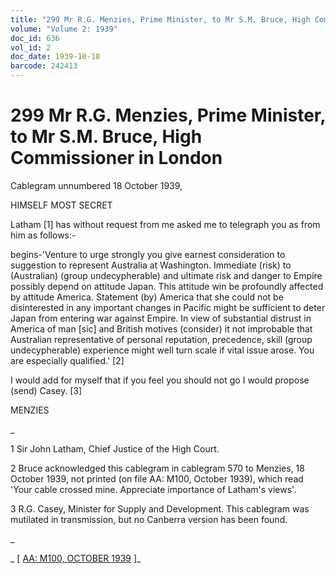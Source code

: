 ```yaml
---
title: "299 Mr R.G. Menzies, Prime Minister, to Mr S.M. Bruce, High Commissioner in London"
volume: "Volume 2: 1939"
doc_id: 636
vol_id: 2
doc_date: 1939-10-18
barcode: 242413
---
```


# 299 Mr R.G. Menzies, Prime Minister, to Mr S.M. Bruce, High Commissioner in London

Cablegram unnumbered 18 October 1939,

HIMSELF MOST SECRET

Latham [1] has without request from me asked me to telegraph you as from him as follows:-

begins-'Venture to urge strongly you give earnest consideration to suggestion to represent Australia at Washington. Immediate (risk) to (Australian) (group undecypherable) and ultimate risk and danger to Empire possibly depend on attitude Japan. This attitude win be profoundly affected by attitude America. Statement (by) America that she could not be disinterested in any important changes in Pacific might be sufficient to deter Japan from entering war against Empire. In view of substantial distrust in America of man [sic] and British motives (consider) it not improbable that Australian representative of personal reputation, precedence, skill (group undecypherable) experience might well turn scale if vital issue arose. You are especially qualified.' [2]

I would add for myself that if you feel you should not go I would propose (send) Casey. [3]

MENZIES

_

1 Sir John Latham, Chief Justice of the High Court.

2 Bruce acknowledged this cablegram in cablegram 570 to Menzies, 18 October 1939, not printed (on file AA: M100, October 1939), which read 'Your cable crossed mine. Appreciate importance of Latham's views'.

3 R.G. Casey, Minister for Supply and Development. This cablegram was mutilated in transmission, but no Canberra version has been found.

_

_ [ [AA: M100, OCTOBER 1939](http://www.naa.gov.au/cgi-bin/Search?O=I&Number=242413) ]_
